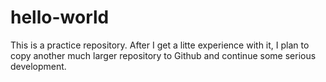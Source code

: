 # hello-world
This is a practice repository.
After I get a litte experience with it,
I plan to copy another much larger repository to Github
and continue some serious development.
